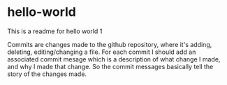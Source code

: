# hello-world

This is a readme for hello world 1

Commits are changes made to the github repository, where it's adding, deleting, editing/changing a file. For each commit I should add an associated commit mesage which is a description of what change I made, and why I made that change. So the commit messages basically tell the story of the changes made.
